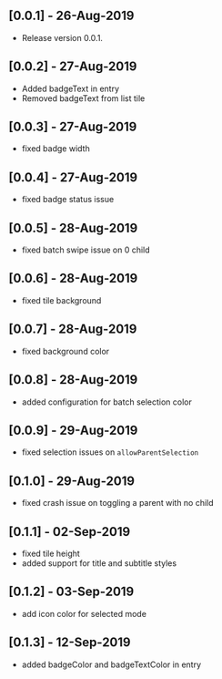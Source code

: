 ## [0.0.1] - 26-Aug-2019
* Release version 0.0.1.

## [0.0.2] - 27-Aug-2019
* Added badgeText in entry
* Removed badgeText from list tile

## [0.0.3] - 27-Aug-2019
* fixed badge width

## [0.0.4] - 27-Aug-2019
* fixed badge status issue

## [0.0.5] - 28-Aug-2019
* fixed batch swipe issue on 0 child

## [0.0.6] - 28-Aug-2019
* fixed tile background

## [0.0.7] - 28-Aug-2019
* fixed background color

## [0.0.8] - 28-Aug-2019
* added configuration for batch selection color

## [0.0.9] - 29-Aug-2019
* fixed selection issues on `allowParentSelection`

## [0.1.0] - 29-Aug-2019
* fixed crash issue on toggling a parent with no child

## [0.1.1] - 02-Sep-2019
* fixed tile height
* added support for title and subtitle styles

## [0.1.2] - 03-Sep-2019
* add icon color for selected mode

## [0.1.3] - 12-Sep-2019
* added badgeColor and badgeTextColor in entry
